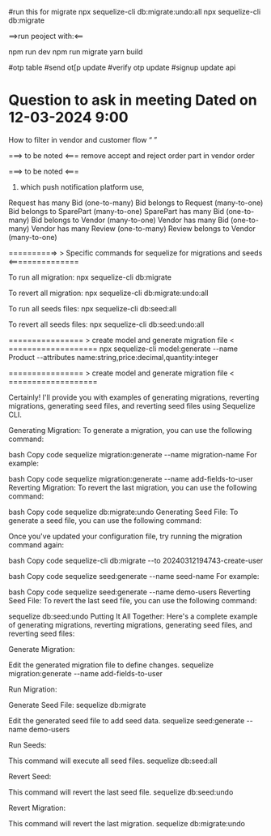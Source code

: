 #run this for migrate 
npx sequelize-cli db:migrate:undo:all
npx sequelize-cli db:migrate

==>run peoject with:<==

npm run dev
npm run migrate
yarn build


#otp table 
#send ot[p update
#verify otp update
#signup update api




#  Question to ask in meeting Dated on 12-03-2024 9:00
How to filter in vendor and customer flow “ ”



===> to be noted <===
remove accept and reject order part in vendor order


===> to be noted <===
1. which push notification platform use,




Request has many Bid (one-to-many)
Bid belongs to Request (many-to-one)
Bid belongs to SparePart (many-to-one)
SparePart has many Bid (one-to-many)
Bid belongs to Vendor (many-to-one)
Vendor has many Bid (one-to-many)
Vendor has many Review (one-to-many)
Review belongs to Vendor (many-to-one)



=========⇒ > Specific commands for sequelize for migrations and seeds <===============


To run all migration:
npx sequelize-cli db:migrate

To revert all migration:
npx sequelize-cli db:migrate:undo:all


To run all seeds files:
npx sequelize-cli db:seed:all

To revert all seeds files:
npx sequelize-cli db:seed:undo:all



================ >  create model and generate migration file < ===================
npx sequelize-cli model:generate --name Product --attributes name:string,price:decimal,quantity:integer




================ >  create model and generate migration file < ===================





Certainly! I'll provide you with examples of generating migrations, reverting migrations, generating seed files, and reverting seed files using Sequelize CLI.

Generating Migration:
To generate a migration, you can use the following command:

bash
Copy code
sequelize migration:generate --name migration-name
For example:

bash
Copy code
sequelize migration:generate --name add-fields-to-user
Reverting Migration:
To revert the last migration, you can use the following command:

bash
Copy code
sequelize db:migrate:undo
Generating Seed File:
To generate a seed file, you can use the following command:


Once you've updated your configuration file, try running the migration command again:

bash
Copy code
sequelize-cli db:migrate --to 20240312194743-create-user


bash
Copy code
sequelize seed:generate --name seed-name
For example:

bash
Copy code
sequelize seed:generate --name demo-users
Reverting Seed File:
To revert the last seed file, you can use the following command:

sequelize db:seed:undo
Putting It All Together:
Here's a complete example of generating migrations, reverting migrations, generating seed files, and reverting seed files:


Generate Migration:

Edit the generated migration file to define changes.
sequelize migration:generate --name add-fields-to-user



Run Migration:

Generate Seed File:
sequelize db:migrate


Edit the generated seed file to add seed data.
sequelize seed:generate --name demo-users



Run Seeds:

This command will execute all seed files.
sequelize db:seed:all



Revert Seed:

This command will revert the last seed file.
sequelize db:seed:undo


Revert Migration:

This command will revert the last migration.
sequelize db:migrate:undo
